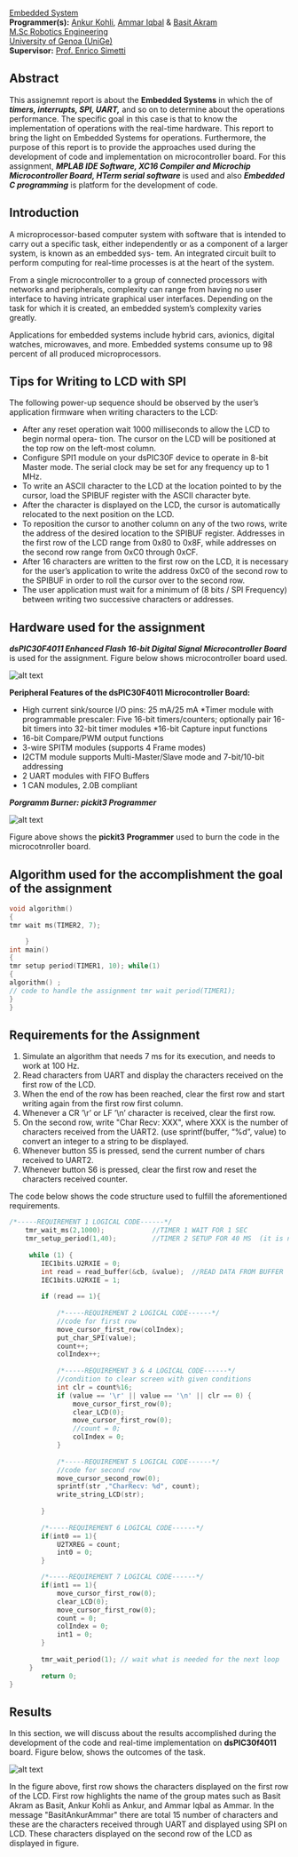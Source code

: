 [Embedded System](https://corsi.unige.it/en/off.f/2022/ins/59432?codcla=10635)<br>
**Programmer(s):** [Ankur Kohli](https://github.com/ankurkohli007), [Ammar Iqbal](https://github.com/ammariqbal48) & [Basit Akram](https://github.com/abdulbasit656)<br>
[M.Sc Robotics Engineering](https://corsi.unige.it/corsi/10635)<br>
[University of Genoa (UniGe)](https://unige.it/en)<br>
**Supervisor:** [Prof. Enrico Simetti](https://rubrica.unige.it/personale/UkNGW15g)

## Abstract ##

This assignemnt report is about the **Embedded Systems** in which the of ***timers, interrupts, SPI, UART,*** and so on to determine about the operations performance. The specific goal in this case is that to know the implementation of operations with the real-time hardware. This report to bring the light on Embedded Systems for operations. Furthermore, the purpose of this report is to provide the approaches used during the development of code and implementation on microcontroller board. For this assignment, ***MPLAB IDE Software, XC16 Compiler and Microchip Microcontroller Board, HTerm serial software*** is used and also ***Embedded C programming*** is platform for the development of code.

## Introduction ##

A microprocessor-based computer system with software that is intended to carry out a specific task, either independently or as a component of a larger system, is known as an embedded sys- tem. An integrated circuit built to perform computing for real-time processes is at the heart of the system. 

From a single microcontroller to a group of connected processors with networks and peripherals, complexity can range from having no user interface to having intricate graphical user interfaces. Depending on the task for which it is created, an embedded system’s complexity varies greatly. 

Applications for embedded systems include hybrid cars, avionics, digital watches, microwaves, and more. Embedded systems consume up to 98 percent of all produced microprocessors.

## Tips for Writing to LCD with SPI

The following power-up sequence should be observed by the user’s application firmware when writing characters to the LCD:

* After any reset operation wait 1000 milliseconds to allow the LCD to begin normal opera- tion. The cursor on the LCD will be positioned at the top row on the left-most column.
* Configure SPI1 module on your dsPIC30F device to operate in 8-bit Master mode. The serial clock may be set for any frequency up to 1 MHz.
* To write an ASCII character to the LCD at the location pointed to by the cursor, load the SPIBUF register with the ASCII character byte.
* After the character is displayed on the LCD, the cursor is automatically relocated to the next position on the LCD.
* To reposition the cursor to another column on any of the two rows, write the address of the desired location to the SPIBUF register. Addresses in the first row of the LCD range from 0x80 to 0x8F, while addresses on the second row range from 0xC0 through 0xCF.
* After 16 characters are written to the first row on the LCD, it is necessary for the user’s application to write the address 0xC0 of the second row to the SPIBUF in order to roll the cursor over to the second row.
* The user application must wait for a minimum of (8 bits / SPI Frequency) between writing two successive characters or addresses.

## Hardware used for the assignment ## 

***dsPIC30F4011 Enhanced Flash 16-bit Digital Signal Microcontroller Board*** is used for the assignment. Figure below shows microcontroller board used. 

![alt text](image1.png)

**Peripheral Features of the dsPIC30F4011 Microcontroller Board:**

* High current sink/source I/O pins: 25 mA/25 mA
*Timer module with programmable prescaler: Five 16-bit timers/counters; optionally pair 16-bit timers into 32-bit timer modules
*16-bit Capture input functions
* 16-bit Compare/PWM output functions
* 3-wire SPITM modules (supports 4 Frame modes)
* I2CTM module supports Multi-Master/Slave mode and 7-bit/10-bit addressing
*  2 UART modules with FIFO Buffers
* 1 CAN modules, 2.0B compliant

***Porgramm Burner: pickit3 Programmer***

![alt text](image2.png)

Figure above shows the **pickit3 Programmer** used to burn the code in the microcotnroller board.

## Algorithm used for the accomplishment the goal of the assignment ##

```c
void algorithm() 
{
tmr wait ms(TIMER2, 7);

    }
int main()
{
tmr setup period(TIMER1, 10); while(1)
{
algorithm() ;
// code to handle the assignment tmr wait period(TIMER1);
}
}
```

## Requirements for the Assignment ##

1. Simulate an algorithm that needs 7 ms for its execution, and needs to work at 100 Hz.
2. Read characters from UART and display the characters received on the first row of the LCD.
3. When the end of the row has been reached, clear the first row and start writing again from the first row first column.
4. Whenever a CR ’\r’ or LF ’\n’ character is received, clear the first row.
5. On the second row, write "Char Recv: XXX", where XXX is the number of characters received from the UART2. (use sprintf(buffer, “%d”, value) to convert an integer to a string to be displayed.
6. Whenever button S5 is pressed, send the current number of chars received to UART2.
7. Whenever button S6 is pressed, clear the first row and reset the characters received counter.

The code below shows the code structure used to fulfill the aforementioned requirements.

```c
/*-----REQUIREMENT 1 LOGICAL CODE------*/
    tmr_wait_ms(2,1000);            //TIMER 1 WAIT FOR 1 SEC
    tmr_setup_period(1,40);         //TIMER 2 SETUP FOR 40 MS  (it is not working less than 40ms)
    
     while (1) {
        IEC1bits.U2RXIE = 0;
        int read = read_buffer(&cb, &value);  //READ DATA FROM BUFFER
        IEC1bits.U2RXIE = 1;
        
        if (read == 1){
            
            /*-----REQUIREMENT 2 LOGICAL CODE------*/
            //code for first row 
            move_cursor_first_row(colIndex);
            put_char_SPI(value);                   
            count++;
            colIndex++;
            
            /*-----REQUIREMENT 3 & 4 LOGICAL CODE------*/
            //condition to clear screen with given conditions
            int clr = count%16;
            if (value == '\r' || value == '\n' || clr == 0) {
                move_cursor_first_row(0);
                clear_LCD(0);
                move_cursor_first_row(0);
                //count = 0;
                colIndex = 0;
            }
            
            /*-----REQUIREMENT 5 LOGICAL CODE------*/
            //code for second row
            move_cursor_second_row(0);
            sprintf(str ,"CharRecv: %d", count);
            write_string_LCD(str);
            
        }
       
        /*-----REQUIREMENT 6 LOGICAL CODE------*/
        if(int0 == 1){
            U2TXREG = count;
            int0 = 0;
        }

        /*-----REQUIREMENT 7 LOGICAL CODE------*/
        if(int1 == 1){
            move_cursor_first_row(0);
            clear_LCD(0);
            move_cursor_first_row(0);
            count = 0;
            colIndex = 0;
            int1 = 0;
        }
        
        tmr_wait_period(1); // wait what is needed for the next loop
     }
        return 0;
}
```

## Results ## 

In this section, we will discuss about the results accomplished during the development of the code and real-time implementation on **dsPIC30f4011** board. Figure below, shows the outcomes of the task.

![alt text](image3.png)

In the figure above, first row shows the characters displayed on the first row of the LCD. First row highlights the name of the group mates such as Basit Akram as Basit, Ankur Kohli as Ankur, and Ammar Iqbal as Ammar. In the message "BasitAnkurAmmar" there are total 15 number of characters and these are the characters received through UART and displayed using SPI on LCD. These characters displayed on the second row of the LCD as displayed in figure.
